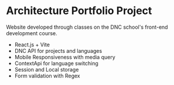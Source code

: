 # Architecture Portfolio Project

  Website developed through classes on the DNC school's front-end development course.

  - React.js + Vite
  - DNC API for projects and languages
  - Mobile Responsiveness with media query
  - ContextApi for language switching
  - Session and Local storage
  - Form validation with Regex
